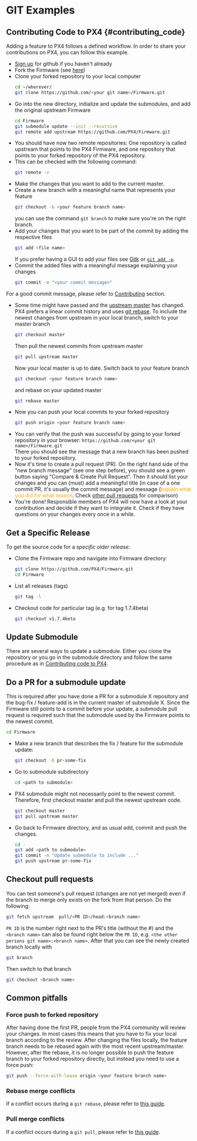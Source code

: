 # GIT Examples

## Contributing Code to PX4 {#contributing_code}

Adding a feature to PX4 follows a defined workflow. In order to share your contributions on PX4, you can follow this example.

* [Sign up](https://github.com/join) for github if you haven't already
* Fork the Firmware (see [here](https://help.github.com/articles/fork-a-repo/#fork-an-example-repository))
* Clone your forked repository to your local computer<br>
  ```sh
  cd ~/wherever/
  git clone https://github.com/<your git name>/Firmware.git
  ```
* Go into the new directory, initialize and update the submodules, and add the original upstream Firmware<br>
  ```sh
  cd Firmware
  git submodule update --init --recursive
  git remote add upstream https://github.com/PX4/Firmware.git
  ```
* You should have now two remote repositories: One repository is called upstream that points to the PX4 Firmware,
and one repository that points to your forked repository of the PX4 repository.
* This can be checked with the following command:
  ```sh
  git remote -v
  ```
* Make the changes that you want to add to the current master.
* Create a new branch with a meaningful name that represents your feature<br>
  ```sh
  git checkout -b <your feature branch name>
  ```
  you can use the command `git branch` to make sure you're on the right branch.
* Add your changes that you want to be part of the commit by adding the respective files<br>
  ```sh
  git add <file name>
  ```
  If you prefer having a GUI to add your files see [Gitk](https://git-scm.com/book/en/v2/Git-in-Other-Environments-Graphical-Interfaces) or [`git add -p`](http://nuclearsquid.com/writings/git-add/).
* Commit the added files with a meaningful message explaining your changes<br>
  ```sh
  git commit -m "<your commit message>"
  ```
For a good commit message, please refer to [Contributing](../contribute/README.md) section.
* Some time might have passed and the [upstream master](https://github.com/PX4/Firmware.git) has changed.
  PX4 prefers a linear commit history and uses [git rebase](https://git-scm.com/book/de/v1/Git-Branching-Rebasing).
  To include the newest changes from upstream in your local branch, switch to your master branch<br>
  ```sh
  git checkout master
  ```
  Then pull the newest commits from upstream master<br>
  ```sh
  git pull upstream master
  ```
  Now your local master is up to date. Switch back to your feature branch<br>
  ```sh
  git checkout <your feature branch name>
  ```
  and rebase on your updated master<br>
  ```sh
  git rebase master
  ```
* Now you can push your local commits to your forked repository<br>
  ```sh
  git push origin <your feature branch name>
  ```
* You can verify that the push was successful by going to your forked repository in your browser: `https://github.com/<your git name>/Firmware.git`<br>
  There you should see the message that a new branch has been pushed to your forked repository.
* Now it's time to create a pull request (PR).
  On the right hand side of the "new branch message" (see one step before), you should see a green button saying "Compare & Create Pull Request".
  Then it should list your changes and you can (must) add a meaningful title (in case of a one commit PR, it's usually the commit message) and message (<span style="color:orange">explain what you did for what reason</span>.
  Check [other pull requests](https://github.com/PX4/Firmware/pulls) for comparison)
* You're done! 
  Responsible members of PX4 will now have a look at your contribution and decide if they want to integrate it.
  Check if they have questions on your changes every once in a while.

## Get a Specific Release

To get the source code for a *specific older release*:
* Clone the Firmware repo and navigate into Firmware directory:
  ```sh
  git clone https://github.com/PX4/Firmware.git
  cd Firmware
  ```
* List all releases (tags)
  ```sh
  git tag -l
  ```
* Checkout code for particular tag (e.g. for tag 1.7.4beta)
  ```sh
  git checkout v1.7.4beta
  ```


## Update Submodule

There are several ways to update a submodule.
Either you clone the repository or you go in the submodule directory and follow the same procedure as in [Contributing code to PX4](#contributing_code).

## Do a PR for a submodule update
This is required after you have done a PR for a submodule X repository and the bug-fix / feature-add is in the current master of submodule X. Since the Firmware still points to a commit before your update, a submodule pull request is required such that the submodule used by the Firmware points to the newest commit.
```sh
cd Firmware
```
* Make a new branch that describes the fix / feature for the submodule update:
  ```sh
  git checkout -b pr-some-fix
  ```
* Go to submodule subdirectory
  ```sh
  cd <path to submodule>
  ```
* PX4 submodule might not necessarily point to the newest commit. Therefore, first checkout master and pull the newest upstream code.
  ```sh
  git checkout master
  git pull upstream master
  ```
* Go back to Firmware directory, and as usual add, commit and push the changes.
  ```sh
  cd -
  git add <path to submodule>
  git commit -m "Update submodule to include ..."
  git push upstream pr-some-fix
  ```

## Checkout pull requests

You can test someone's pull request (changes are not yet merged) even if the branch to merge only exists on the fork from that person. Do the following:
```sh
git fetch upstream  pull/<PR ID>/head:<branch name>
```
`PR ID` is the number right next to the PR's title (without the #) and the `<branch name>` can also be found right below the `PR ID`, e.g. `<the other persons git name>:<branch name>`. After that you can see the newly created branch locally with
```sh
git branch
```
Then switch to that branch
```sh
git checkout <branch name>
```

## Common pitfalls

### Force push to forked repository
After having done the first PR, people from the PX4 community will review your changes. In most cases this means that you have to fix your local branch according to the review. After changing the files locally, the feature branch needs to be rebased again with the most recent upstream/master. However, after the rebase, it is no longer possible to push the feature branch to your forked repository directly, but instead you need to use a force push:
```sh
git push --force-with-lease origin <your feature branch name>
```

### Rebase merge conflicts
If a conflict occurs during a ```git rebase```, please refer to [this guide](https://help.github.com/articles/resolving-merge-conflicts-after-a-git-rebase/).

### Pull merge conflicts
If a conflict occurs during a ```git pull```, please refer to [this guide](https://help.github.com/articles/resolving-a-merge-conflict-using-the-command-line/#competing-line-change-merge-conflicts).
